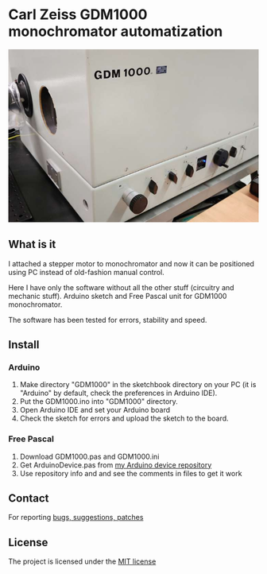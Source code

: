 # Carl Zeiss GDM1000 monochromator automatization

![Alt Text](https://github.com/serhiykobyakov/GDM1000_monochromator/blob/main/GDM1000.jpg)

## What is it

I attached a stepper motor to monochromator and now it can be positioned using PC instead of old-fashion manual control.

Here I have only the software without all the other stuff (circuitry and mechanic stuff). Arduino sketch and Free Pascal unit for GDM1000 monochromator.

The software has been tested for errors, stability and speed.

## Install

### Arduino

1. Make directory "GDM1000" in the sketchbook directory on your PC (it is "Arduino" by default, check the preferences in Arduino IDE).
2. Put the GDM1000.ino into "GDM1000" directory.
3. Open Arduino IDE and set your Arduino board
4. Check the sketch for errors and upload the sketch to the board.

### Free Pascal

1. Download GDM1000.pas and GDM1000.ini
2. Get ArduinoDevice.pas from [my Arduino device repository](https://github.com/serhiykobyakov/Arduino_device_FPC) 
3. Use repository info and and see the comments in files to get it work

## Contact
For reporting [bugs, suggestions, patches](https://github.com/serhiykobyakov/GDM1000_monochromator_automatization/issues)

## License
The project is licensed under the [MIT license](https://github.com/serhiykobyakov/GDM1000_monochromator_automatization/blob/main/LICENSE)

